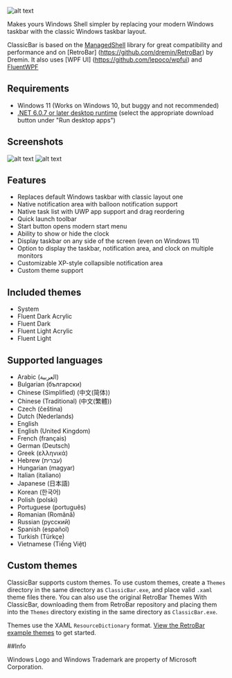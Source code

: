 ﻿![alt text](https://github.com/Lixkote/ModernBar/blob/master/logo.png "ClassicBar")


Makes yours Windows Shell simpler by replacing your modern Windows taskbar with the classic Windows taskbar layout.

ClassicBar is based on the [ManagedShell](https://github.com/cairoshell/ManagedShell) library for great compatibility and performance and on [RetroBar] (https://github.com/dremin/RetroBar) by Dremin.
It also uses [WPF UI] (https://github.com/lepoco/wpfui) and [FluentWPF](https://github.com/sourcechord/FluentWPF)

## Requirements
- Windows 11 (Works on Windows 10, but buggy and not recommended)
- [.NET 6.0.7 or later desktop runtime](https://dotnet.microsoft.com/download/dotnet/6.0/runtime) (select the appropriate download button under "Run desktop apps")

## Screenshots
﻿![alt text](https://github.com/Lixkote/ModernBar/blob/master/ModernBar-preview.png "preview")
﻿![alt text](https://github.com/Lixkote/ModernBar/blob/master/properties.png "properties")

## Features
- Replaces default Windows taskbar with classic layout one
- Native notification area with balloon notification support
- Native task list with UWP app support and drag reordering
- Quick launch toolbar
- Start button opens modern start menu
- Ability to show or hide the clock
- Display taskbar on any side of the screen (even on Windows 11)
- Option to display the taskbar, notification area, and clock on multiple monitors
- Customizable XP-style collapsible notification area
- Custom theme support

## Included themes
- System
- Fluent Dark Acrylic
- Fluent Dark
- Fluent Light Acrylic
- Fluent Light

## Supported languages
- Arabic (العربية)
- Bulgarian (български)
- Chinese (Simplified) (中文(简体))
- Chinese (Traditional) (中文(繁體))
- Czech (čeština)
- Dutch (Nederlands)
- English
- English (United Kingdom)
- French (français)
- German (Deutsch)
- Greek (ελληνικά)
- Hebrew (עברית)
- Hungarian (magyar)
- Italian (italiano)
- Japanese (日本語)
- Korean (한국어)
- Polish (polski)
- Portuguese (português)
- Romanian (Română)
- Russian (русский)
- Spanish (español)
- Turkish (Türkçe)
- Vietnamese (Tiếng Việt)

## Custom themes
ClassicBar supports custom themes. To use custom themes, create a `Themes` directory in the same directory as `ClassicBar.exe`, and place valid `.xaml` theme files there.
You can also use the original RetroBar Themes With ClassicBar, downloading them from RetroBar repository and placing them into the `Themes` directory existing in the same directory as `ClassicBar.exe`.

Themes use the XAML `ResourceDictionary` format. [View the RetroBar example themes](https://github.com/dremin/RetroBar/tree/master/RetroBar/Themes) to get started.

##Info

Windows Logo and Windows Trademark are property of Microsoft Corporation.
